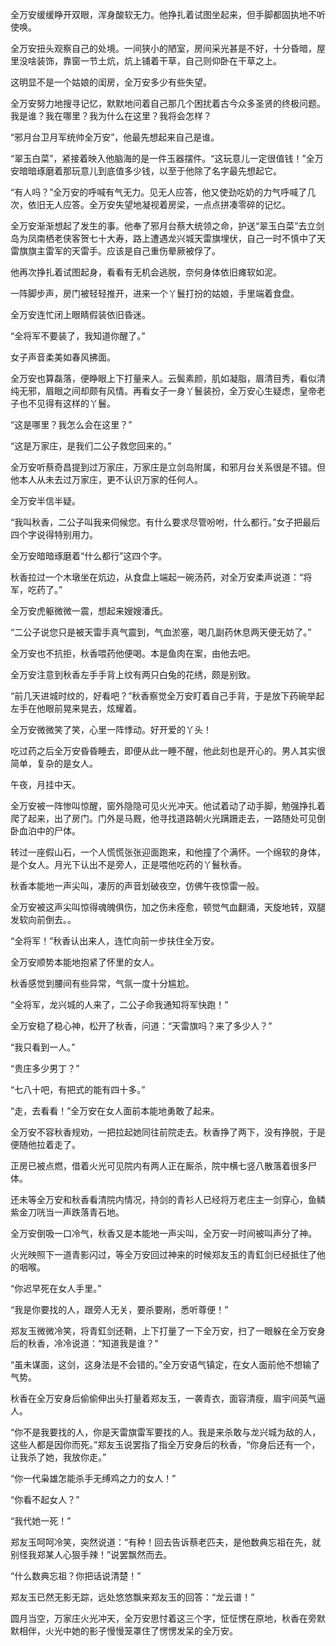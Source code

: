 全万安缓缓睁开双眼，浑身酸软无力。他挣扎着试图坐起来，但手脚都固执地不听使唤。

全万安扭头观察自己的处境。一间狭小的陋室，房间采光甚是不好，十分昏暗，屋里没啥装饰，靠窗一节土炕，炕上铺着干草，自己则仰卧在干草之上。

这明显不是一个姑娘的闺房，全万安多少有些失望。

全万安努力地搜寻记忆，默默地问着自己那几个困扰着古今众多圣贤的终极问题。我是谁？我在哪里？我为什么在这里？我将会怎样？

“邪月台卫月军统帅全万安”，他最先想起来自己是谁。

“翠玉白菜”，紧接着映入他脑海的是一件玉器摆件。“这玩意儿一定很值钱！”全万安暗暗琢磨着那玩意儿到底值多少钱，以至于他除了名字最先想起它。

“有人吗？”全万安的呼喊有气无力。见无人应答，他又使劲吃奶的力气呼喊了几次，依旧无人应答。全万安失望地凝视着房梁，一点点拼凑零碎的记忆。

全万安渐渐想起了发生的事。他奉了邪月台蔡大统领之命，护送“翠玉白菜”去立剑岛为凤南栖老侠客贺七十大寿，路上遭遇龙兴城天雷旗埋伏，自己一时不慎中了天雷旗旗主雷军的天雷手。应该是自己重伤晕厥被俘了。

他再次挣扎着试图起身，看看有无机会逃脱，奈何身体依旧瘫软如泥。

一阵脚步声，房门被轻轻推开，进来一个丫鬟打扮的姑娘，手里端着食盘。

全万安连忙闭上眼睛假装依旧昏迷。

“全将军不要装了，我知道你醒了。”

女子声音柔美如春风拂面。

全万安也算磊落，便睁眼上下打量来人。云鬓素颜，肌如凝脂，眉清目秀，看似清纯无邪，眉眼之间却颇有风情。再看女子一身丫鬟装扮，全万安心生疑虑，皇帝老子也不见得有这样的丫鬟。

“这是哪里？我怎么会在这里？”

“这是万家庄，是我们二公子救您回来的。”

全万安听蔡奇昌提到过万家庄，万家庄是立剑岛附属，和邪月台关系很是不错。但他本人从未去过万家庄，更不认识万家的任何人。

全万安半信半疑。

“我叫秋香，二公子叫我来伺候您。有什么要求尽管吩咐，什么都行。”女子把最后四个字说得特别用力。

全万安暗暗琢磨着“什么都行”这四个字。

秋香拉过一个木墩坐在炕边，从食盘上端起一碗汤药，对全万安柔声说道：“将军，吃药了。”

全万安虎躯微微一震，想起来嫂嫂潘氏。

“二公子说您只是被天雷手真气震到，气血淤塞，喝几副药休息两天便无妨了。”

全万安也不抗拒，秋香喂药他便喝。本是鱼肉在案，由他去吧。

全万安注意到秋香左手手背上纹有两只白兔的花绣，颇是别致。

“前几天进城时纹的，好看吧？”秋香察觉全万安盯着自己手背，于是放下药碗举起左手在他眼前晃来晃去，炫耀着。

全万安微微笑了笑，心里一阵悸动。好开爱的丫头！

吃过药之后全万安昏昏睡去，即便从此一睡不醒，他此刻也是开心的。男人其实很简单，复杂的是女人。

午夜，月挂中天。

全万安被一阵惨叫惊醒，窗外隐隐可见火光冲天。他试着动了动手脚，勉强挣扎着爬了起来，出了房门。门外是马厩，他寻找道路朝火光蹒跚走去，一路随处可见倒卧血泊中的尸体。

转过一座假山石，一个人慌慌张张迎面跑来，和他撞了个满怀。一个绵软的身体，是个女人。月光下认出不是旁人，正是喂他吃药的丫鬟秋香。

秋香本能地一声尖叫，凄厉的声音划破夜空，仿佛午夜惊雷一般。

全万安被这声尖叫惊得魂魄俱伤，加之伤未痊愈，顿觉气血翻涌，天旋地转，双腿发软向前倒去。。

“全将军！”秋香认出来人，连忙向前一步扶住全万安。

全万安顺势本能地抱紧了怀里的女人。

秋香感觉到腰间有些异常，气氛一度十分尴尬。

“全将军，龙兴城的人来了，二公子命我通知将军快跑！”

全万安稳了稳心神，松开了秋香，问道：“天雷旗吗？来了多少人？”

“我只看到一人。”

“贵庄多少男丁？”

“七八十吧，有把式的能有四十多。”

“走，去看看！”全万安在女人面前本能地勇敢了起来。

全万安不容秋香规劝，一把拉起她同往前院走去。秋香挣了两下，没有挣脱，于是便随他拉着走了。

正房已被点燃，借着火光可见院内有两人正在厮杀，院中横七竖八散落着很多尸体。

还未等全万安和秋香看清院内情况，持剑的青衫人已经将万老庄主一剑穿心，鱼鳞紫金刀咣当一声跌落青石地。

全万安倒吸一口冷气，秋香又是本能地一声尖叫，全万安一时间被叫声分了神。

火光映照下一道青影闪过，等全万安回过神来的时候郑友玉的青釭剑已经抵住了他的咽喉。

“你迟早死在女人手里。”

“我是你要找的人，跟旁人无关，要杀要剐，悉听尊便！”

郑友玉微微冷笑，将青釭剑还鞘，上下打量了一下全万安，扫了一眼躲在全万安身后的秋香，冷冷说道：“知道我是谁？”

“虽未谋面，这剑，这身法是不会错的。”全万安语气镇定，在女人面前他不想输了气势。

秋香在全万安身后偷偷伸出头打量着郑友玉，一袭青衣，面容清瘦，眉宇间英气逼人。

“你不是我要找的人，你是天雷旗雷军要找的人。我是来杀敢与龙兴城为敌的人，这些人都是因你而死。”郑友玉说罢指了指全万安身后的秋香，“你身后还有一个，让我杀了她，我放你走。”

“你一代枭雄怎能杀手无缚鸡之力的女人！”

“你看不起女人？”

“我代她一死！”

郑友玉呵呵冷笑，突然说道：“有种！回去告诉蔡老匹夫，是他数典忘祖在先，就别怪我郑某人心狠手辣！”说罢飘然而去。

“什么数典忘祖？你把话说清楚！”

郑友玉已然无影无踪，远处悠悠飘来郑友玉的回答：“龙云谱！”

圆月当空，万家庄火光冲天，全万安思忖着这三个字，怔怔愣在原地，秋香在旁默默相伴，火光中她的影子慢慢笼罩住了愣愣发呆的全万安。
